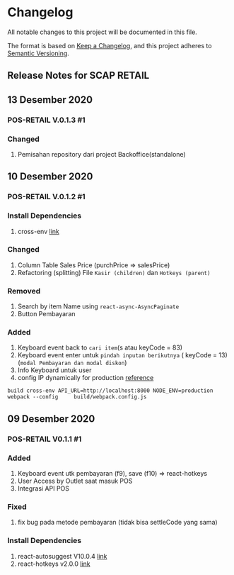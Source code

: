 # Changelog

All notable changes to this project will be documented in this file.

The format is based on [Keep a Changelog](https://keepachangelog.com/en/1.0.0/),
and this project adheres to [Semantic Versioning](https://semver.org/spec/v2.0.0.html).

## Release Notes for SCAP RETAIL


## 13 Desember 2020
### POS-RETAIL V.0.1.3 #1 

### Changed
1. Pemisahan repository dari project Backoffice(standalone)


## 10 Desember 2020
### POS-RETAIL V.0.1.2 #1 
### Install Dependencies
1. cross-env [link](https://www.npmjs.com/package/cross-env)

### Changed
1. Column Table Sales Price (purchPrice => salesPrice)
2. Refactoring (splitting) File  `Kasir (children)`  dan `Hotkeys (parent)`

### Removed
1. Search by item Name using `react-async-AsyncPaginate`
2. Button Pembayaran

### Added
1. Keyboard event back to `cari item`(s atau keyCode = 83) 
2. Keyboard event enter untuk `pindah inputan berikutnya` ( keyCode = 13)
   (`modal Pembayaran dan modal diskon`)
3. Info Keyboard untuk user
4. config IP dynamically for production 
  [reference](https://stackoverflow.com/questions/51747628/js-serving-and-rest-api-from-machine-with-changing-ip-address/51747940)
  ```
  build cross-env API_URL=http://localhost:8000 NODE_ENV=production webpack --config     build/webpack.config.js
  ```

## 09 Desember 2020

### POS-RETAIL V0.1.1 #1
### Added
1. Keyboard event utk pembayaran (f9), save (f10) => react-hotkeys
2. User Access by Outlet saat masuk POS
3. Integrasi API POS

### Fixed
1. fix bug pada metode pembayaran (tidak bisa settleCode yang sama)

### Install Dependencies
1. react-autosuggest V10.0.4 [link](https://www.npmjs.com/package/react-autosuggest)
2. react-hotkeys v2.0.0 [link](https://github.com/greena13/react-hotkeys)
